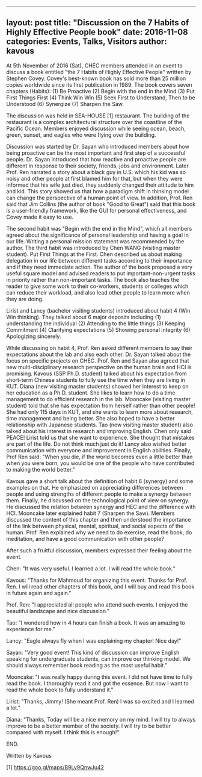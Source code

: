 <!--
 * @Author: heycheesecheese xrenlab2023@gmail.com
 * @Date: 2023-06-04 10:32:04
 * @LastEditors: heycheesecheese xrenlab2023@gmail.com
 * @LastEditTime: 2023-06-20 21:44:21
 * @FilePath: \XRenlab.github.io\_posts\2016-11-08-Discussion-on-the-7-Habits-of-Highly-Effective-People-book.markdown
 * @Description: 这是默认设置,请设置`customMade`, 打开koroFileHeader查看配置 进行设置: https://github.com/OBKoro1/koro1FileHeader/wiki/%E9%85%8D%E7%BD%AE
-->
---
layout: post
title:  "Discussion on the 7 Habits of Highly Effective People book"
date:   2016-11-08
categories: Events, Talks, Visitors
author: kavous
---

At 5th November of 2016 (Sat), CHEC members attended in an event to discuss a book entitled "the 7 Habits of Highly Effective People" written by Stephen Covey. Covey's best-known book has sold more than 25 million copies worldwide since its first publication in 1989. The book covers seven chapters (Habits): (1) Be Proactive (2) Begin with the end in the Mind (3) Put First Things First (4) Think Win Win (5) Seek First to Understand, Then to be Understood (6) Synergize (7) Sharpen the Saw.

The discussion was held in SEA-HOUSE [1] restaurant. The building of the restaurant is a complex architectural structure over the coastline of the Pacific Ocean. Members enjoyed discussion while seeing ocean, beach, green, sunset, and eagles who were flying over the building.

 

Discussion was started by Dr. Sayan who introduced members about how being proactive can be the most important and first step of a successful people. Dr. Sayan introduced that how reactive and proactive people are different in response to their society, friends, jobs and environment. Later Prof. Ren narrated a story about a black guy in U.S. which his kid was so noisy and other people at first blamed him for that, but when they were informed that his wife just died, they suddenly changed their attitude to him and kid. This story showed us that how a paradigm shift in thinking model can change the perspective of a human point of view. In addition, Prof. Ren said that Jim Collins (the author of book "Good to Great") said that this book is a user-friendly framework, like the GUI for personal effectiveness, and Covey made it easy to use.

 

The second habit was "Begin with the end in the Mind", which all members agreed about the significance of personal leadership and having a goal in our life. Writing a personal mission statement was recommended by the author. The third habit was introduced by Chen WANG (visiting master student). Put First Things at the First. Chen described us about making delegation in our life between different tasks according to their importance and if they need immediate action. The author of the book proposed a very useful square model and advised readers to put important-non-urgent tasks in priority rather than non-important tasks. The book also teaches the reader to give some work to their co-workers, students or colleges which can reduce their workload, and also lead other people to learn more when they are doing.

 

Lirist and Lancy (bachelor visiting students) introduced about habit 4 (Win Win thinking). They talked about 6 major deposits including (1) understanding the individual (2) Attending to the little things (3) Keeping Commitment (4) Clarifying expectations (5) Showing personal integrity (6) Apologizing sincerely. 

 

While discussing on habit 4, Prof. Ren asked different members to say their expectations about the lab and also each other. Dr. Sayan talked about the focus on specific projects on CHEC. Prof. Ren and Sayan also agreed that new multi-disciplinary research perspective on the human brain and HCI is promising. Kavous (SSP Ph.D. student) talked about his expectation from short-term Chinese students to fully use the time when they are living in KUT. Diana (new visiting master students) showed her interest to keep on her education as a Ph.D. student. She likes to learn how to do a time management to do efficient research in the lab. Mooncake (visiting master student) told that she has expectation from herself rather than other people! She had only 115 days in KUT, and she wants to learn more about research, time management and being better. She also hoped to have a better relationship with Japanese students. Tao (new visiting master student) also talked about his interest in research and improving English. Chen only said PEACE! Lirist told us that she want to experience. She thought that mistakes are part of the life. Do not think much just do it! Lancy also wished better communication with everyone and improvement in English abilities. Finally, Prof Ren said: "When you die, if the world becomes even a little better than when you were born, you would be one of the people who have contributed to making the world better."

 

Kavous gave a short talk about the definition of habit 6 (synergy) and some examples on that. He emphasized on appreciating differences between people and using strengths of different people to make a synergy between them. Finally, he discussed on the technological point of view on synergy. He discussed the relation between synergy and HEC and the difference with HCI. Mooncake later explained habit 7 (Sharpen the Saw). Members discussed the content of this chapter and then understood the importance of the link between physical, mental, spiritual, and social aspects of the human. Prof. Ren explained why we need to do exercise, read the book, do meditation, and have a good communication with other people?

 

After such a fruitful discussion, members expressed their feeling about the event.

Chen: "It was very useful. I learned a lot. I will read the whole book."

Kavous: "Thanks for Mahmoud for organizing this event. Thanks for Prof. Ren. I will read other chapters of this book, and I will buy and read this book in future again and again."

Prof. Ren: "I appreciated all people who attend such events. I enjoyed the beautiful landscape and nice discussion."

Tao: "I wondered how in 4 hours can finish a book. It was an amazing to experience for me."

Lancy: "Eagle always fly when I was explaining my chapter! Nice day!"

Sayan: "Very good event! This kind of discussion can improve English speaking for undergraduate students, can improve our thinking model. We should always remember book reading as the most useful habit." 

Mooncake: "I was really happy during this event. I did not have time to fully read the book. I thoroughly read it and got the essence. But now I want to read the whole book to fully understand it."

Lirist: "Thanks, Jimmy! (She meant Prof. Ren) I was so excited and I learned a lot."

Diana: "Thanks, Today will be a nice memory on my mind. I will try to always improve to be a better member of the society. I will try to be better compared with myself. I think this is enough!"

END.

 

Written by Kavous

[1] https://goo.gl/maps/B9Ly9QnwJu42
